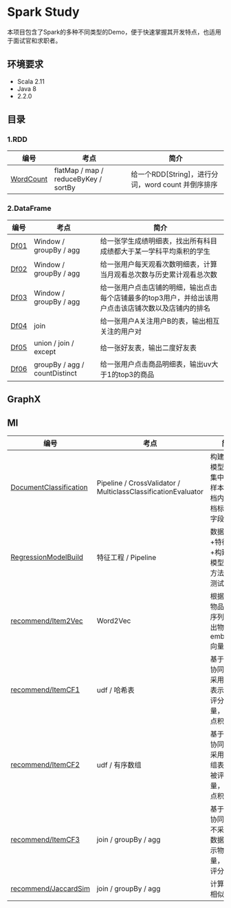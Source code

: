 # Spark Study
本项目包含了Spark的多种不同类型的Demo，便于快速掌握其开发特点，也适用于面试官和求职者。

## 环境要求
* Scala 2.11
* Java 8
* 2.2.0

## 目录
### 1.RDD
| 编号   |  考点   |  简介   |
| ---- | ---- | ---- |
|   [WordCount](https://github.com/jason-wang1/sparkstudy/blob/master/src/main/scala/rdd/WordCount.scala)   |   flatMap / map / reduceByKey / sortBy   |   给一个RDD[String]，进行分词，word count 并倒序排序   |

### 2.DataFrame
| 编号   |  考点   |  简介   |
| ---- | ---- | ---- |
|   [Df01](https://github.com/jason-wang1/sparkstudy/blob/master/src/main/scala/dataframe/Df01.scala)   |   Window / groupBy / agg   |   给一张学生成绩明细表，找出所有科目成绩都大于某一学科平均乘积的学生   |
|   [Df02](https://github.com/jason-wang1/sparkstudy/blob/master/src/main/scala/dataframe/Df02.scala)   |   Window / groupBy / agg   |   给一张用户每天观看次数明细表，计算当月观看总次数与历史累计观看总次数   |
|   [Df03](https://github.com/jason-wang1/sparkstudy/blob/master/src/main/scala/dataframe/Df03.scala)   |   Window / groupBy / agg   |   给一张用户点击店铺的明细，输出点击每个店铺最多的top3用户，并给出该用户点击该店铺次数以及店铺内的排名   |
|   [Df04](https://github.com/jason-wang1/sparkstudy/blob/master/src/main/scala/dataframe/Df04.scala)   |   join   |   给一张用户A关注用户B的表，输出相互关注的用户对   |
|   [Df05](https://github.com/jason-wang1/sparkstudy/blob/master/src/main/scala/dataframe/Df05.scala)   |   union / join / except   |   给一张好友表，输出二度好友表   |
|   [Df06](https://github.com/jason-wang1/sparkstudy/blob/master/src/main/scala/dataframe/Df06.scala)   |   groupBy / agg / countDistinct   |   给一张用户点击商品明细表，输出uv大于1的top3的商品   |

## GraphX
## Ml
| 编号   |  考点   |  简介   |
| ---- | ---- | ---- |
|   [DocumentClassification](https://github.com/jason-wang1/sparkstudy/blob/master/src/main/scala/ml/DocumentClassification.scala)   |   Pipeline / CrossValidator / MulticlassClassificationEvaluator   |   构建多分类模型：数据集中每一条样本包含文档内容、文档标签两个字段   |
|   [RegressionModelBuild](https://github.com/jason-wang1/sparkstudy/blob/master/src/main/scala/ml/RegressionModelBuild.scala)   |   特征工程 / Pipeline   |   数据清洗+特征工程+构建回归模型。部分方法有单元测试   |
|   [recommend/Item2Vec](https://github.com/jason-wang1/sparkstudy/blob/master/src/main/scala/ml/recommend/Item2Vec.scala)   |   Word2Vec   |   根据用户对物品对行为序列，训练出物品 embedding 向量  |
|   [recommend/ItemCF1](https://github.com/jason-wang1/sparkstudy/blob/master/src/main/scala/ml/recommend/ItemCF1.scala)   |   udf / 哈希表   |   基于物品的协同过滤：采用哈希表表示物品被评分的向量，以便做点积  |
|   [recommend/ItemCF2](https://github.com/jason-wang1/sparkstudy/blob/master/src/main/scala/ml/recommend/ItemCF2.scala)   |   udf / 有序数组   |   基于物品的协同过滤：采用有序数组表示物品被评分的向量，以便做点积  |
|   [recommend/ItemCF3](https://github.com/jason-wang1/sparkstudy/blob/master/src/main/scala/ml/recommend/ItemCF3.scala)   |   join / groupBy / agg   |   基于物品的协同过滤：不采用任何数据结构表示物品向量，直接对评分表join  |
|   [recommend/JaccardSim](https://github.com/jason-wang1/sparkstudy/blob/master/src/main/scala/ml/recommend/JaccardSim.scala)   |   join / groupBy / agg   |   计算杰卡德相似度  |
